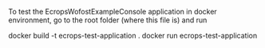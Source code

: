 To test the EcropsWofostExampleConsole application in docker environment, go to the root folder (where this file is) and run

docker build -t ecrops-test-application .
docker run ecrops-test-application